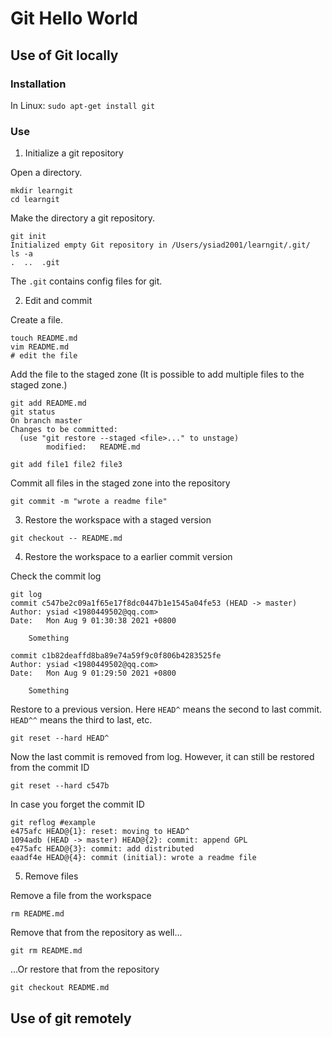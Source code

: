 # Git Hello World

## Use of Git locally

### Installation

In Linux: `sudo apt-get install git`

### Use

1. Initialize a git repository

Open a directory.
```
mkdir learngit
cd learngit
```

Make the directory a git repository.

```
git init
Initialized empty Git repository in /Users/ysiad2001/learngit/.git/
ls -a
.  ..  .git
```

The `.git` contains config files for git.

2. Edit and commit

Create a file.

```
touch README.md
vim README.md
# edit the file
```
Add the file to the staged zone (It is possible to add multiple files to the staged zone.)

```
git add README.md
git status
On branch master
Changes to be committed:
  (use "git restore --staged <file>..." to unstage)
        modified:   README.md

git add file1 file2 file3
```

Commit all files in the staged zone into the repository

```
git commit -m "wrote a readme file"
```

3. Restore the workspace with a staged version

```
git checkout -- README.md
```

4. Restore the workspace to a earlier commit version 

Check the commit log

```
git log
commit c547be2c09a1f65e17f8dc0447b1e1545a04fe53 (HEAD -> master)
Author: ysiad <1980449502@qq.com>
Date:   Mon Aug 9 01:30:38 2021 +0800

    Something

commit c1b82deaffd8ba89e74a59f9c0f806b4283525fe
Author: ysiad <1980449502@qq.com>
Date:   Mon Aug 9 01:29:50 2021 +0800

    Something
```

Restore to a previous version. Here `HEAD^` means the second to last commit. `HEAD^^` means the third to last, etc. 

```
git reset --hard HEAD^
```

Now the last commit is removed from log. However, it can still be restored from the commit ID

```
git reset --hard c547b
```
In case you forget the commit ID

```
git reflog #example
e475afc HEAD@{1}: reset: moving to HEAD^
1094adb (HEAD -> master) HEAD@{2}: commit: append GPL
e475afc HEAD@{3}: commit: add distributed
eaadf4e HEAD@{4}: commit (initial): wrote a readme file
```

5. Remove files

Remove a file from the workspace

```
rm README.md
```

Remove that from the repository as well...

```
git rm README.md
```

...Or restore that from the repository

```
git checkout README.md
```

## Use of git remotely